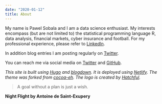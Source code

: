 ```yaml
---
date: "2020-01-12"
title: About
---
```


My name is Pawel Sobala and I am a data science enthusiast. My interests encompass (but are not limited to) the statistical programming language R, data analysis, financial markets, cyber insurance and football. For my professional experience, please refer to [LinkedIn](https://linkedin.com/pawel-sobala-17560310b).


In addition blog entries I am posting regularly on [Twitter](https://twitter,com/pawel_sobala).

You can reach me via social media on [Twitter](https://twitter,com/pawel_sobala) and [GitHub](https://github.com/pawelsobala).

_This site is built using [Hugo](https://gohugo.io/) and [blogdown](https://bookdown.org/yihui/blogdown). It is deployed using [Netlify](https://netlify.com). The theme was forked from [cocoa-eh](https://github.com/mtn/cocoa-eh-hugo-theme). The logo is created by [Hatchful](https://hatchful.shopify.com)._

> A goal without a plan is just a wish.

**Night Flight by Antoine de Saint-Exupery**
 
